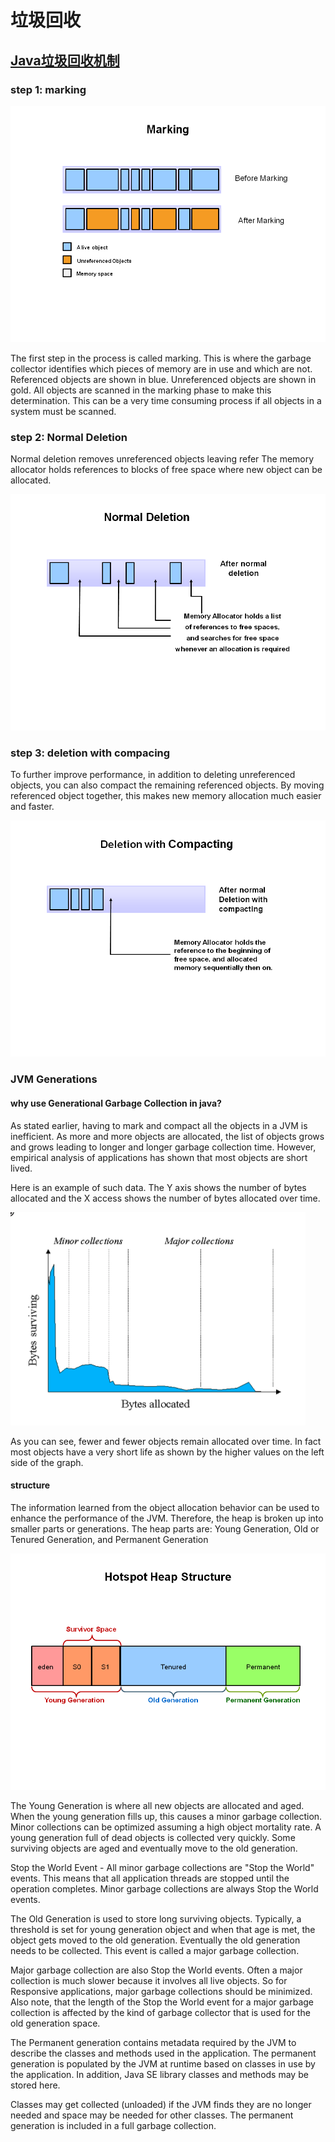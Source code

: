# 垃圾回收

## [Java垃圾回收机制](https://www.oracle.com/webfolder/technetwork/tutorials/obe/java/gc01/index.html)

### step 1: marking

![8](../Image/javascript/8.png)

The first step in the process is called marking. This is where the garbage collector identifies which pieces of memory are in use and which are not. Referenced objects are shown in blue. Unreferenced objects are shown in gold. All objects are scanned in the marking phase to make this determination. This can be a very time consuming process if all objects in a system must be scanned.

### step 2: Normal Deletion

Normal deletion removes unreferenced objects leaving refer
The memory allocator holds references to blocks of free space where new object can be allocated.

![9](../Image/javascript/9.png)

### step 3: deletion with compacing

To further improve performance, in addition to deleting unreferenced objects, you can also compact the remaining referenced objects. By moving referenced object together, this makes new memory allocation much easier and faster.

![10](../Image/javascript/10.png)

### JVM Generations

#### why use Generational Garbage Collection in java?

As stated earlier, having to mark and compact all the objects in a JVM is inefficient. As more and more objects are allocated, the list of objects grows and grows leading to longer and longer garbage collection time. However, empirical analysis of applications has shown that most objects are short lived.

Here is an example of such data. The Y axis shows the number of bytes allocated and the X access shows the number of bytes allocated over time.

![11](../Image/javascript/11.png)

As you can see, fewer and fewer objects remain allocated over time. In fact most objects have a very short life as shown by the higher values on the left side of the graph.

#### structure

The information learned from the object allocation behavior can be used to enhance the performance of the JVM. Therefore, the heap is broken up into smaller parts or generations. The heap parts are: Young Generation, Old or Tenured Generation, and Permanent Generation

![12](../Image/javascript/12.png)

The Young Generation is where all new objects are allocated and aged. When the young generation fills up, this causes a minor garbage collection. Minor collections can be optimized assuming a high object mortality rate. A young generation full of dead objects is collected very quickly. Some surviving objects are aged and eventually move to the old generation.

Stop the World Event - All minor garbage collections are "Stop the World" events. This means that all application threads are stopped until the operation completes. Minor garbage collections are always Stop the World events.

The Old Generation is used to store long surviving objects. Typically, a threshold is set for young generation object and when that age is met, the object gets moved to the old generation. Eventually the old generation needs to be collected. This event is called a major garbage collection.

Major garbage collection are also Stop the World events. Often a major collection is much slower because it involves all live objects. So for Responsive applications, major garbage collections should be minimized. Also note, that the length of the Stop the World event for a major garbage collection is affected by the kind of garbage collector that is used for the old generation space.

The Permanent generation contains metadata required by the JVM to describe the classes and methods used in the application. The permanent generation is populated by the JVM at runtime based on classes in use by the application. In addition, Java SE library classes and methods may be stored here.

Classes may get collected (unloaded) if the JVM finds they are no longer needed and space may be needed for other classes. The permanent generation is included in a full garbage collection.
